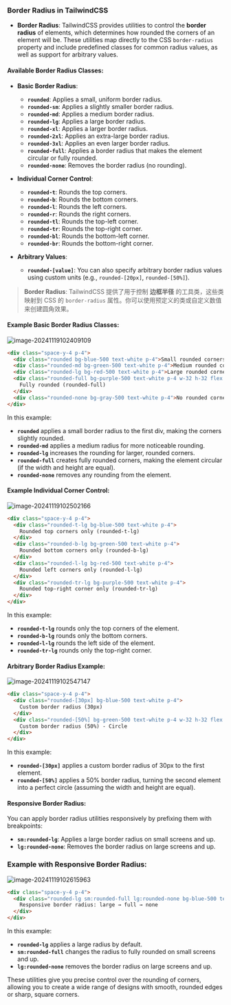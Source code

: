 ### Border Radius in TailwindCSS

- **Border Radius**: TailwindCSS provides utilities to control the **border radius** of elements, which determines how rounded the corners of an element will be. These utilities map directly to the CSS `border-radius` property and include predefined classes for common radius values, as well as support for arbitrary values.

#### Available Border Radius Classes:
- **Basic Border Radius**:
  - **`rounded`**: Applies a small, uniform border radius.
  - **`rounded-sm`**: Applies a slightly smaller border radius.
  - **`rounded-md`**: Applies a medium border radius.
  - **`rounded-lg`**: Applies a large border radius.
  - **`rounded-xl`**: Applies a larger border radius.
  - **`rounded-2xl`**: Applies an extra-large border radius.
  - **`rounded-3xl`**: Applies an even larger border radius.
  - **`rounded-full`**: Applies a border radius that makes the element circular or fully rounded.
  - **`rounded-none`**: Removes the border radius (no rounding).

- **Individual Corner Control**:
  - **`rounded-t`**: Rounds the top corners.
  - **`rounded-b`**: Rounds the bottom corners.
  - **`rounded-l`**: Rounds the left corners.
  - **`rounded-r`**: Rounds the right corners.
  - **`rounded-tl`**: Rounds the top-left corner.
  - **`rounded-tr`**: Rounds the top-right corner.
  - **`rounded-bl`**: Rounds the bottom-left corner.
  - **`rounded-br`**: Rounds the bottom-right corner.

- **Arbitrary Values**:
  - **`rounded-[value]`**: You can also specify arbitrary border radius values using custom units (e.g., `rounded-[20px]`, `rounded-[50%]`).

> **Border Radius**: TailwindCSS 提供了用于控制 **边框半径** 的工具类，这些类映射到 CSS 的 `border-radius` 属性。你可以使用预定义的类或自定义数值来创建圆角效果。

#### Example Basic Border Radius Classes:

![image-20241119102409109](C:\Users\10691\AppData\Roaming\Typora\typora-user-images\image-20241119102409109.png)

```html
<div class="space-y-4 p-4">
  <div class="rounded bg-blue-500 text-white p-4">Small rounded corners (rounded)</div>
  <div class="rounded-md bg-green-500 text-white p-4">Medium rounded corners (rounded-md)</div>
  <div class="rounded-lg bg-red-500 text-white p-4">Large rounded corners (rounded-lg)</div>
  <div class="rounded-full bg-purple-500 text-white p-4 w-32 h-32 flex items-center justify-center">
    Fully rounded (rounded-full)
  </div>
  <div class="rounded-none bg-gray-500 text-white p-4">No rounded corners (rounded-none)</div>
</div>
```

In this example:
- **`rounded`** applies a small border radius to the first div, making the corners slightly rounded.
- **`rounded-md`** applies a medium radius for more noticeable rounding.
- **`rounded-lg`** increases the rounding for larger, rounded corners.
- **`rounded-full`** creates fully rounded corners, making the element circular (if the width and height are equal).
- **`rounded-none`** removes any rounding from the element.

#### Example Individual Corner Control:

![image-20241119102502166](C:\Users\10691\AppData\Roaming\Typora\typora-user-images\image-20241119102502166.png)

```html
<div class="space-y-4 p-4">
  <div class="rounded-t-lg bg-blue-500 text-white p-4">
    Rounded top corners only (rounded-t-lg)
  </div>
  <div class="rounded-b-lg bg-green-500 text-white p-4">
    Rounded bottom corners only (rounded-b-lg)
  </div>
  <div class="rounded-l-lg bg-red-500 text-white p-4">
    Rounded left corners only (rounded-l-lg)
  </div>
  <div class="rounded-tr-lg bg-purple-500 text-white p-4">
    Rounded top-right corner only (rounded-tr-lg)
  </div>
</div>
```

In this example:
- **`rounded-t-lg`** rounds only the top corners of the element.
- **`rounded-b-lg`** rounds only the bottom corners.
- **`rounded-l-lg`** rounds the left side of the element.
- **`rounded-tr-lg`** rounds only the top-right corner.

#### Arbitrary Border Radius Example:

![image-20241119102547147](C:\Users\10691\AppData\Roaming\Typora\typora-user-images\image-20241119102547147.png)

```html
<div class="space-y-4 p-4">
  <div class="rounded-[30px] bg-blue-500 text-white p-4">
    Custom border radius (30px)
  </div>
  <div class="rounded-[50%] bg-green-500 text-white p-4 w-32 h-32 flex items-center justify-center">
    Custom border radius (50%) - Circle
  </div>
</div>
```

In this example:
- **`rounded-[30px]`** applies a custom border radius of 30px to the first element.
- **`rounded-[50%]`** applies a 50% border radius, turning the second element into a perfect circle (assuming the width and height are equal).

#### Responsive Border Radius:
You can apply border radius utilities responsively by prefixing them with breakpoints:
- **`sm:rounded-lg`**: Applies a large border radius on small screens and up.
- **`lg:rounded-none`**: Removes the border radius on large screens and up.

### Example with Responsive Border Radius:

![image-20241119102615963](C:\Users\10691\AppData\Roaming\Typora\typora-user-images\image-20241119102615963.png)

```html
<div class="space-y-4 p-4">
  <div class="rounded-lg sm:rounded-full lg:rounded-none bg-blue-500 text-white p-4">
    Responsive border radius: large → full → none
  </div>
</div>
```

In this example:
- **`rounded-lg`** applies a large radius by default.
- **`sm:rounded-full`** changes the radius to fully rounded on small screens and up.
- **`lg:rounded-none`** removes the border radius on large screens and up.

These utilities give you precise control over the rounding of corners, allowing you to create a wide range of designs with smooth, rounded edges or sharp, square corners.